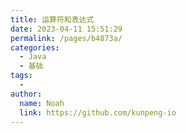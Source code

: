 ```yaml
---
title: 运算符和表达式 
date: 2023-04-11 15:51:29
permalink: /pages/b4873a/
categories:
  - Java
  - 基础
tags:
  - 
author: 
  name: Noah
  link: https://github.com/kunpeng-io
---
```

